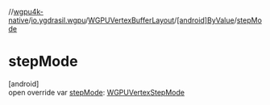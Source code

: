 //[wgpu4k-native](../../../../index.md)/[io.ygdrasil.wgpu](../../index.md)/[WGPUVertexBufferLayout](../index.md)/[[android]ByValue](index.md)/[stepMode](step-mode.md)

# stepMode

[android]\
open override var [stepMode](step-mode.md): [WGPUVertexStepMode](../../-w-g-p-u-vertex-step-mode/index.md)
